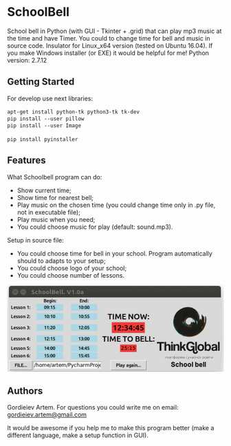 # SchoolBell

School bell in Python (with GUI - Tkinter + .grid) that can play mp3 music at the time and have Timer. You could to change time for bell and music in source code. Insulator for Linux_x64 version (tested on Ubuntu 16.04). If you make Windows installer (or EXE) it would be helpful for me!
Python version: 2.7.12

## Getting Started

For develop use next libraries:
```
apt-get install python-tk python3-tk tk-dev
pip install --user pillow
pip install --user Image

pip install pyinstaller
```

## Features

What Schoolbell program can do:
- Show current time;
- Show time for nearest bell;
- Play music on the chosen time (you could change time only in .py file, not in executable file);
- Play music when you need;
- You could choose music for play (default: sound.mp3).

Setup in source file:
- You could choose time for bell in your school. Program automatically should to adapts to your setup;
- You could choose logo of your school;
- You could choose number of lessons.

![GitHub Logo](/program_gif.gif)


## Authors
Gordieiev Artem. For questions you could write me on email: gordieiev.artem@gmail.com

It would be awesome if you help me to make this program better (make a different language, make a setup function in GUI).

